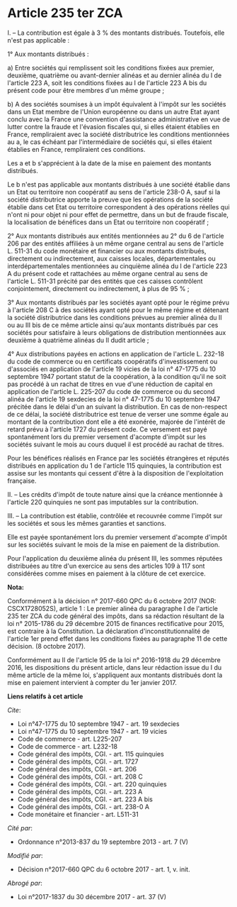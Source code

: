 # Article 235 ter ZCA

I. – La contribution est égale à 3 % des montants distribués. Toutefois, elle n'est pas applicable :

1° Aux montants distribués :

a) Entre sociétés qui remplissent soit les conditions fixées aux premier, deuxième, quatrième ou avant-dernier alinéas et au
dernier alinéa du I de l'article 223 A, soit les conditions fixées au I de l'article 223 A bis du présent code pour être
membres d'un même groupe ;

b) A des sociétés soumises à un impôt équivalent à l'impôt sur les sociétés dans un Etat membre de l'Union européenne ou dans
un autre Etat ayant conclu avec la France une convention d'assistance administrative en vue de lutter contre la fraude et
l'évasion fiscales qui, si elles étaient établies en France, rempliraient avec la société distributrice les conditions
mentionnées au a, le cas échéant par l'intermédiaire de sociétés qui, si elles étaient établies en France, rempliraient ces
conditions.

Les a et b s'apprécient à la date de la mise en paiement des montants distribués.

Le b n'est pas applicable aux montants distribués à une société établie dans un Etat ou territoire non coopératif au sens de
l'article 238-0 A, sauf si la société distributrice apporte la preuve que les opérations de la société établie dans cet Etat
ou territoire correspondent à des opérations réelles qui n'ont ni pour objet ni pour effet de permettre, dans un but de
fraude fiscale, la localisation de bénéfices dans un Etat ou territoire non coopératif ;

2° Aux montants distribués aux entités mentionnées au 2° du 6 de l'article 206 par des entités affiliées à un même organe
central au sens de l'article L. 511-31 du code monétaire et financier ou aux montants distribués, directement ou
indirectement, aux caisses locales, départementales ou interdépartementales mentionnées au cinquième alinéa du I de l'article
223 A du présent code et rattachées au même organe central au sens de l'article L. 511-31 précité par des entités que ces
caisses contrôlent conjointement, directement ou indirectement, à plus de 95 % ;

3° Aux montants distribués par les sociétés ayant opté pour le régime prévu à l'article 208 C à des sociétés ayant opté pour
le même régime et détenant la société distributrice dans les conditions prévues au premier alinéa du II ou au III bis de ce
même article ainsi qu'aux montants distribués par ces sociétés pour satisfaire à leurs obligations de distribution
mentionnées aux deuxième à quatrième alinéas du II dudit article ;

4° Aux distributions payées en actions en application de l'article L. 232-18 du code de commerce ou en certificats
coopératifs d'investissement ou d'associés en application de l'article 19 vicies de la loi n° 47-1775 du 10 septembre 1947
portant statut de la coopération, à la condition qu'il ne soit pas procédé à un rachat de titres en vue d'une réduction de
capital en application de l'article L. 225-207 du code de commerce ou du second alinéa de l'article 19 sexdecies de la loi n°
47-1775 du 10 septembre 1947 précitée dans le délai d'un an suivant la distribution. En cas de non-respect de ce délai, la
société distributrice est tenue de verser une somme égale au montant de la contribution dont elle a été exonérée, majorée de
l'intérêt de retard prévu à l'article 1727 du présent code. Ce versement est payé spontanément lors du premier versement
d'acompte d'impôt sur les sociétés suivant le mois au cours duquel il est procédé au rachat de titres.

Pour les bénéfices réalisés en France par les sociétés étrangères et réputés distribués en application du 1 de l'article 115
quinquies, la contribution est assise sur les montants qui cessent d'être à la disposition de l'exploitation française.

II. – Les crédits d'impôt de toute nature ainsi que la créance mentionnée à l'article 220 quinquies ne sont pas imputables
sur la contribution.

III. – La contribution est établie, contrôlée et recouvrée comme l'impôt sur les sociétés et sous les mêmes garanties et
sanctions.

Elle est payée spontanément lors du premier versement d'acompte d'impôt sur les sociétés suivant le mois de la mise en
paiement de la distribution.

Pour l'application du deuxième alinéa du présent III, les sommes réputées distribuées au titre d'un exercice au sens des
articles 109 à 117 sont considérées comme mises en paiement à la clôture de cet exercice.

**Nota:**

Conformément à la décision n° 2017-660 QPC du 6 octobre 2017 (NOR: CSCX1728052S), article 1 : Le premier alinéa du paragraphe
I de l'article 235 ter ZCA du code général des impôts, dans sa rédaction résultant de la loi n° 2015-1786 du 29 décembre 2015
de finances rectificative pour 2015, est contraire à la Constitution. La déclaration d'inconstitutionnalité de l'article 1er
prend effet dans les conditions fixées au paragraphe 11 de cette décision. (8 octobre 2017).

Conformément au II de l'article 95 de la loi n° 2016-1918 du 29 décembre 2016, les dispositions du présent article, dans leur
rédaction issue du I du même article de la même loi, s'appliquent aux montants distribués dont la mise en paiement intervient
à compter du 1er janvier 2017.

**Liens relatifs à cet article**

_Cite_:

  - Loi n°47-1775 du 10 septembre 1947 - art. 19 sexdecies
  - Loi n°47-1775 du 10 septembre 1947 - art. 19 vicies
  - Code de commerce - art. L225-207
  - Code de commerce - art. L232-18
  - Code général des impôts, CGI. - art. 115 quinquies
  - Code général des impôts, CGI. - art. 1727
  - Code général des impôts, CGI. - art. 206
  - Code général des impôts, CGI. - art. 208 C
  - Code général des impôts, CGI. - art. 220 quinquies
  - Code général des impôts, CGI. - art. 223 A
  - Code général des impôts, CGI. - art. 223 A bis
  - Code général des impôts, CGI. - art. 238-0 A
  - Code monétaire et financier - art. L511-31

_Cité par_:

  - Ordonnance n°2013-837 du 19 septembre 2013 - art. 7 (V)

_Modifié par_:

  - Décision n°2017-660 QPC du 6 octobre 2017 - art. 1, v. init.

_Abrogé par_:

  - Loi n°2017-1837 du 30 décembre 2017 - art. 37 (V)
